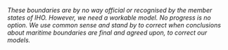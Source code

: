*These boundaries are by no way official or recognised by the member states of IHO. However, we need a workable model. No progress is no option. We use common sense and stand by to correct when conclusions about maritime boundaries are final and agreed upon, to correct our models.*
